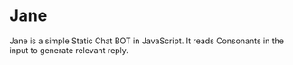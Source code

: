 # Jane
Jane is a simple Static Chat BOT in JavaScript. It reads Consonants in the input to generate relevant reply.
